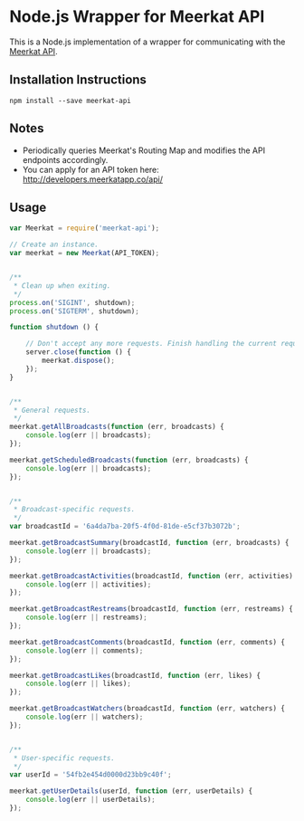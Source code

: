 # Node.js Wrapper for Meerkat API

This is a Node.js implementation of a wrapper for communicating with the
[Meerkat API](http://developers.meerkatapp.co/api/).

## Installation Instructions

`npm install --save meerkat-api`

## Notes

* Periodically queries Meerkat's Routing Map and modifies the API endpoints accordingly.
* You can apply for an API token here: http://developers.meerkatapp.co/api/

## Usage

```javascript
var Meerkat = require('meerkat-api');

// Create an instance.
var meerkat = new Meerkat(API_TOKEN);


/**
 * Clean up when exiting.
 */
process.on('SIGINT', shutdown);
process.on('SIGTERM', shutdown);

function shutdown () {

	// Don't accept any more requests. Finish handling the current requests.
	server.close(function () {
		meerkat.dispose();
	});
}


/**
 * General requests.
 */
meerkat.getAllBroadcasts(function (err, broadcasts) {
    console.log(err || broadcasts);
});

meerkat.getScheduledBroadcasts(function (err, broadcasts) {
    console.log(err || broadcasts);
});


/**
 * Broadcast-specific requests.
 */
var broadcastId = '6a4da7ba-20f5-4f0d-81de-e5cf37b3072b';

meerkat.getBroadcastSummary(broadcastId, function (err, broadcasts) {
    console.log(err || broadcasts);
});

meerkat.getBroadcastActivities(broadcastId, function (err, activities) {
    console.log(err || activities);
});

meerkat.getBroadcastRestreams(broadcastId, function (err, restreams) {
    console.log(err || restreams);
});

meerkat.getBroadcastComments(broadcastId, function (err, comments) {
    console.log(err || comments);
});

meerkat.getBroadcastLikes(broadcastId, function (err, likes) {
    console.log(err || likes);
});

meerkat.getBroadcastWatchers(broadcastId, function (err, watchers) {
    console.log(err || watchers);
});


/**
 * User-specific requests.
 */
var userId = '54fb2e454d0000d23bb9c40f';

meerkat.getUserDetails(userId, function (err, userDetails) {
    console.log(err || userDetails);
});
```
